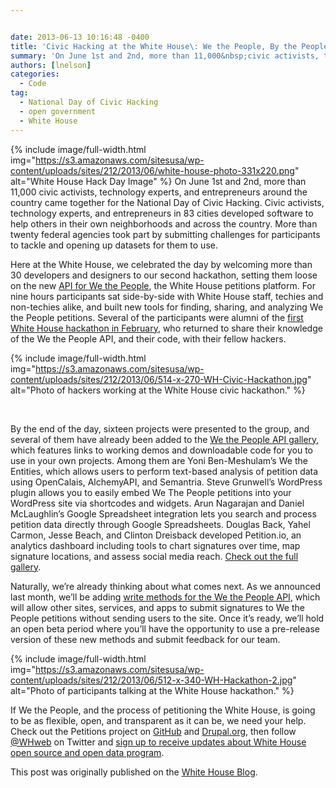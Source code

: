 ```yaml
---


date: 2013-06-13 10:16:48 -0400
title: 'Civic Hacking at the White House\: We the People, By the People'
summary: 'On June 1st and 2nd, more than 11,000&nbsp;civic activists, technology experts, and entrepreneurs around the country came together for the National Day of Civic Hacking. Civic activists, technology experts, and entrepreneurs in 83 cities developed software to help others in their own neighborhoods and across the country. More'
authors: [lnelson]
categories:
  - Code
tag:
  - National Day of Civic Hacking
  - open government
  - White House
---
```


{% include image/full-width.html img="https://s3.amazonaws.com/sitesusa/wp-content/uploads/sites/212/2013/06/white-house-photo-331x220.png" alt="White House Hack Day Image" %}
On June 1st and 2nd, more than 11,000 civic activists, technology experts, and entrepreneurs around the country came together for the National Day of Civic Hacking. Civic activists, technology experts, and entrepreneurs in 83 cities developed software to help others in their own neighborhoods and across the country. More than twenty federal agencies took part by submitting challenges for participants to tackle and opening up datasets for them to use.

Here at the White House, we celebrated the day by welcoming more than 30 developers and designers to our second hackathon, setting them loose on the new [API for We the People](https://petitions.whitehouse.gov/developers), the White House petitions platform. For nine hours participants sat side-by-side with White House staff, techies and non-techies alike, and built new tools for finding, sharing, and analyzing We the People petitions. Several of the participants were alumni of the [first White House hackathon in February](http://www.whitehouse.gov/blog/2013/03/02/looking-back-white-house-hackathon), who returned to share their knowledge of the We the People API, and their code, with their fellow hackers.


{% include image/full-width.html img="https://s3.amazonaws.com/sitesusa/wp-content/uploads/sites/212/2013/06/514-x-270-WH-Civic-Hackathon.jpg" alt="Photo of hackers working at the White House civic hackathon." %}

&nbsp;

By the end of the day, sixteen projects were presented to the group, and several of them have already been added to the [We the People API gallery](https://petitions.whitehouse.gov/how-why/api-gallery), which features links to working demos and downloadable code for you to use in your own projects. Among them are Yoni Ben-Meshulam&#8217;s We the Entities, which allows users to perform text-based analysis of petition data using OpenCalais, AlchemyAPI, and Semantria. Steve Grunwell&#8217;s WordPress plugin allows you to easily embed We The People petitions into your WordPress site via shortcodes and widgets. Arun Nagarajan and Daniel McLaughlin&#8217;s Google Spreadsheet integration lets you search and process petition data directly through Google Spreadsheets. Douglas Back, Yahel Carmon, Jesse Beach, and Clinton Dreisback developed Petition.io, an analytics dashboard including tools to chart signatures over time, map signature locations, and assess social media reach. <a href="https://petitions.whitehouse.gov/how-why/api-gallery" target="_blank">Check out the full gallery</a>.

Naturally, we&#8217;re already thinking about what comes next. As we announced last month, we&#8217;ll be adding [write methods for the We the People API](http://www.whitehouse.gov/blog/2013/05/01/theres-now-api-we-people), which will allow other sites, services, and apps to submit signatures to We the People petitions without sending users to the site. Once it&#8217;s ready, we&#8217;ll hold an open beta period where you&#8217;ll have the opportunity to use a pre-release version of these new methods and submit feedback for our team.


{% include image/full-width.html img="https://s3.amazonaws.com/sitesusa/wp-content/uploads/sites/212/2013/06/512-x-340-WH-Hackathon-2.jpg" alt="Photo of participants talking at the White House hackathon." %}

If We the People, and the process of petitioning the White House, is going to be as flexible, open, and transparent as it can be, we need your help. Check out the Petitions project on [GitHub](https://github.com/WhiteHouse/petitions) and [Drupal.org](https://drupal.org/project/petitions), then follow [@WHweb](http://twitter.com/whweb) on Twitter and [sign up to receive updates about White House open source and open data program](http://www.whitehouse.gov/developers/sign_up).

This post was originally published on the <a href="http://www.whitehouse.gov/blog/2013/06/05/civic-hacking-white-house-we-people-people" target="_blank">White House Blog</a>.